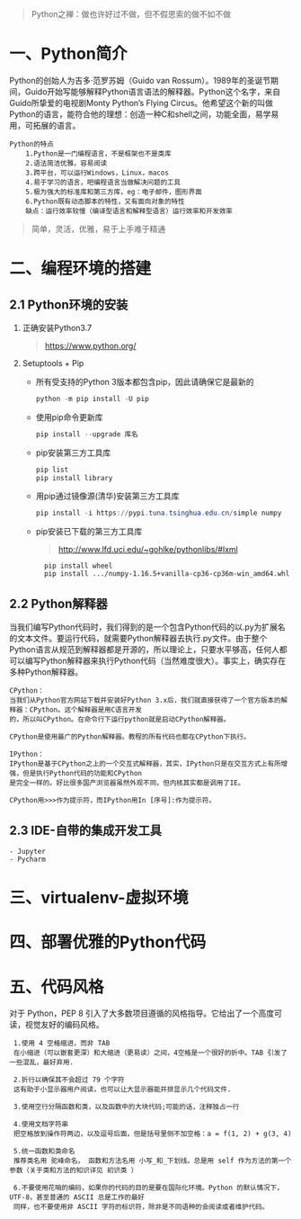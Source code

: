 > Python之禅：做也许好过不做，但不假思索的做不如不做

# 一、Python简介 

Python的创始人为吉多·范罗苏姆（Guido van Rossum）。1989年的圣诞节期间，Guido开始写能够解释Python语言语法的解释器。Python这个名字，来自Guido所挚爱的电视剧Monty Python’s Flying Circus。他希望这个新的叫做Python的语言，能符合他的理想：创造一种C和shell之间，功能全面，易学易用，可拓展的语言。

    Python的特点 
        1.Python是一门编程语言，不是框架也不是类库
        2.语法简洁优雅，容易阅读
        3.跨平台，可以运行Windows，Linux，macos
        4.易于学习的语言，吧编程语言当做解决问题的工具
        5.极为强大的标准库和第三方库，eg：电子邮件，图形界面
        6.Python既有动态脚本的特性，又有面向对象的特性
        缺点：运行效率较慢（编译型语言和解释型语言）运行效率和开发效率

> 简单，灵活，优雅，易于上手难于精通


# 二、编程环境的搭建 

## 2.1 Python环境的安装

1. 正确安装Python3.7

   > https://www.python.org/

2. Setuptools + Pip

   - 所有受支持的Python 3版本都包含pip，因此请确保它是最新的

     ```powershell
     python -m pip install -U pip
     ```

   - 使用pip命令更新库

     ```powershell
     pip install --upgrade 库名
     ```

   - pip安装第三方工具库

     ```powershell
     pip list
     pip install library
     ```

   - 用pip通过镜像源(清华)安装第三方工具库

     ```powershell
     pip install -i https://pypi.tuna.tsinghua.edu.cn/simple numpy
     ```

   - pip安装已下载的第三方工具库

     > http://www.lfd.uci.edu/~gohlke/pythonlibs/#lxml

     ```shell
       pip install wheel
       pip install .../numpy‑1.16.5+vanilla‑cp36‑cp36m‑win_amd64.whl
     ```

## 2.2 Python解释器

当我们编写Python代码时，我们得到的是一个包含Python代码的以.py为扩展名的文本文件。要运行代码，就需要Python解释器去执行.py文件。由于整个Python语言从规范到解释器都是开源的，所以理论上，只要水平够高，任何人都可以编写Python解释器来执行Python代码（当然难度很大）。事实上，确实存在多种Python解释器。

```
CPython：
当我们从Python官方网站下载并安装好Python 3.x后，我们就直接获得了一个官方版本的解释器：CPython。这个解释器是用C语言开发
的，所以叫CPython。在命令行下运行python就是启动CPython解释器。

CPython是使用最广的Python解释器。教程的所有代码也都在CPython下执行。

IPython：
IPython是基于CPython之上的一个交互式解释器，其实，IPython只是在交互方式上有所增强，但是执行Python代码的功能和CPython
是完全一样的。好比很多国产浏览器虽然外观不同，但内核其实都是调用了IE。

CPython用>>>作为提示符，而IPython用In [序号]:作为提示符。
```

## 2.3 IDE-自带的集成开发工具 

    - Jupyter 
    - Pycharm

# 三、virtualenv-虚拟环境

# 四、部署优雅的Python代码

# 五、代码风格 

对于 Python，PEP 8 引入了大多数项目遵循的风格指导。它给出了一个高度可读，视觉友好的编码风格。

     1.使用 4 空格缩进，而非 TAB
     在小缩进（可以嵌套更深）和大缩进（更易读）之间，4空格是一个很好的折中。TAB 引发了一些混乱，最好弃用.
    
     2.折行以确保其不会超过 79 个字符
     这有助于小显示器用户阅读，也可以让大显示器能并排显示几个代码文件.
    
     3.使用空行分隔函数和类，以及函数中的大块代码;可能的话，注释独占一行
    
     4.使用文档字符串
     把空格放到操作符两边，以及逗号后面，但是括号里侧不加空格：a = f(1, 2) + g(3, 4)
    
     5.统一函数和类命名
     推荐类名用 驼峰命名， 函数和方法名用 小写_和_下划线。总是用 self 作为方法的第一个参数（关于类和方法的知识详见 初识类 ）
    
     6.不要使用花哨的编码，如果你的代码的目的是要在国际化环境。Python 的默认情况下，UTF-8，甚至普通的 ASCII 总是工作的最好
     同样，也不要使用非 ASCII 字符的标识符，除非是不同语种的会阅读或者维护代码。
